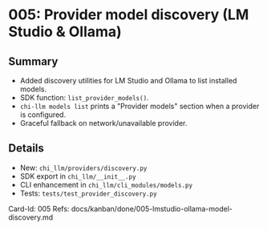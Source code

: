 # 005: Provider model discovery (LM Studio & Ollama)

## Summary
- Added discovery utilities for LM Studio and Ollama to list installed models.
- SDK function: `list_provider_models()`.
- `chi-llm models list` prints a "Provider models" section when a provider is configured.
- Graceful fallback on network/unavailable provider.

## Details
- New: `chi_llm/providers/discovery.py`
- SDK export in `chi_llm/__init__.py`
- CLI enhancement in `chi_llm/cli_modules/models.py`
- Tests: `tests/test_provider_discovery.py`

Card-Id: 005
Refs: docs/kanban/done/005-lmstudio-ollama-model-discovery.md
